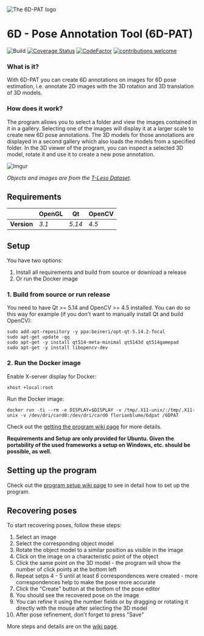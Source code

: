 ![The 6D-PAT logo](https://i.imgur.com/P7YhNz5.png "The 6D-PAT logo")

# 6D - Pose Annotation Tool (6D-PAT)

![Build](https://github.com/florianblume/6d-pat/workflows/build/badge.svg) [![Coverage Status](https://coveralls.io/repos/github/florianblume/6d-pat/badge.svg?branch=master)](https://coveralls.io/github/florianblume/6d-pat?branch=master) [![CodeFactor](https://www.codefactor.io/repository/github/florianblume/6d-pat/badge)](https://www.codefactor.io/repository/github/florianblume/6d-pat)  [![contributions welcome](https://img.shields.io/badge/contributions-welcome-brightgreen.svg?style=flat)](https://github.com/florianblume/6d-pat/issues) 

### What is it?

With 6D-PAT you can create 6D annotations on images for 6D pose estimation, i.e. annotate 2D images with the 3D rotation and 3D translation of 3D models.

### How does it work?

The program allows you to select a folder and view the images contained in it in a gallery. Selecting one of the images will display it at a larger scale to create new 6D pose annotations. The 3D models for those annotations are displayed in a second gallery which also loads the models from a specified folder. In the 3D viewer of the program, you can inspect a selected 3D model, rotate it and use it to create a new pose annotation.

![Imgur](https://i.imgur.com/lwsKfn3.png)

*Objects and images are from the [T-Less Dataset](http://cmp.felk.cvut.cz/t-less/).*

## Requirements

|  | OpenGL | Qt | OpenCV
--- | --- | --- | ---
**Version** | *3.1* | *5.14* | *4.5*

## Setup

You have two options:
1. Install all requirements and build from source or download a release
2. Or run the Docker image

### 1. Build from source or run release
You need to have Qt >= 5.14 and OpenCV >= 4.5 installed. You can do so this way for example (if you don't want to manually install Qt and build OpenCV):

    sudo add-apt-repository -y ppa:beineri/opt-qt-5.14.2-focal
    sudo apt-get update -qq
    sudo apt-get -y install qt514-meta-minimal qt5143d qt514gamepad
    sudo apt-get -y install libopencv-dev

### 2. Run the Docker image

Enable X-server display for Docker:

    xhost +local:root
    
Run the Docker image:

    docker run -ti --rm -e DISPLAY=$DISPLAY -v /tmp/.X11-unix/:/tmp/.X11-unix -v /dev/dri/card0:/dev/dri/card0 florianblume/6dpat /6DPAT

Check out the [getting the program wiki page](https://github.com/florianblume/6d-pat/wiki/1.-Getting-the-Program) for more details.

**Requirements and Setup are only provided for Ubuntu. Given the portability of the used frameworks a setup on Windows, etc. should be possible, as well.**

## Setting up the program

Check out the [program setup wiki page](https://github.com/florianblume/6d-pat/wiki/2.-Setting-up-the-Program) to see in detail how to set up the program.

## Recovering poses

To start recovering poses, follow these steps:
1. Select an image
2. Select the corresponding object model
3. Rotate the object model to a similar position as visible in the image
4. Click on the image on a characteristic point of the object
5. Click the same point on the 3D model - the program will show the number of click points at the bottom left
6. Repeat setps 4 - 5 until at least *6* correspondences were created - more correspondences help to make the pose more accurate
7. Click the "Create" button at the bottom of the pose editor
8. You should see the recovered pose on the image
9. You can refine it using the number fields or by dragging or rotating it directly with the mouse after selecting the 3D model
10. After pose refinement, don't forget to press "Save"

More steps and details are on the [wiki page](https://github.com/florianblume/6d-pat/wiki/Recovering-Poses).
